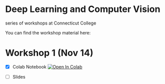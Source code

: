 # Deep Learning and Computer Vision
series of workshops at Connecticut College

You can find the workshop material here:


# Workshop 1 (Nov 14)
- [x] Colab Notebook [![Open In Colab](https://colab.research.google.com/assets/colab-badge.svg)](https://colab.research.google.com/drive/1dyKXBiW1sP7D3Hr_2Y3elHKWFOuomq4Y?usp=sharing)
- [ ] Slides

